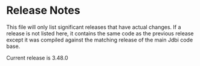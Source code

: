 # Release Notes

This file will only list significant releases that have actual
changes. If a release is not listed here, it contains the same code as
the previous release except it was compiled against the matching
release of the main Jdbi code base.

Current release is 3.48.0
